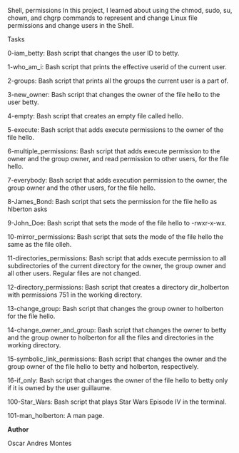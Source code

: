 Shell, permissions
In this project, I learned about using the chmod, sudo, su, chown, and chgrp commands to represent and change Linux file permissions and change users in the Shell.

Tasks

0-iam_betty: Bash script that changes the user ID to betty.

1-who_am_i: Bash script that prints the effective userid of the current user.

2-groups: Bash script that prints all the groups the current user is a part of.

3-new_owner: Bash script that changes the owner of the file hello to the user betty.

4-empty: Bash script that creates an empty file called hello.

5-execute: Bash script that adds execute permissions to the owner of the file hello.

6-multiple_permissions: Bash script that adds execute permission to the owner and the group owner, and read permission to other users, for the file hello.

7-everybody: Bash script that adds execution permission to the owner, the group owner and the other users, for the file hello.

8-James_Bond: Bash script that sets the permission for the file hello as hlberton asks

9-John_Doe: Bash script that sets the mode of the file hello to -rwxr-x-wx.

10-mirror_permissions: Bash script that sets the mode of the file hello the same as the file olleh.

11-directories_permissions: Bash script that adds execute permission to all subdirectories of the current directory for the owner, the group owner and all other users. Regular files are not changed.

12-directory_permissions: Bash script that creates a directory dir_holberton with permissions 751 in the working directory.

13-change_group: Bash script that changes the group owner to holberton for the file hello.

14-change_owner_and_group: Bash script that changes the owner to betty and the group owner to holberton for all the files and directories in the working directory.

15-symbolic_link_permissions: Bash script that changes the owner and the group owner of the file hello to betty and holberton, respectively.

16-if_only: Bash script that changes the owner of the file hello to betty only if it is owned by the user guillaume.

100-Star_Wars: Bash script that plays Star Wars Episode IV in the terminal.

101-man_holberton: A man page.

**Author**

Oscar Andres Montes